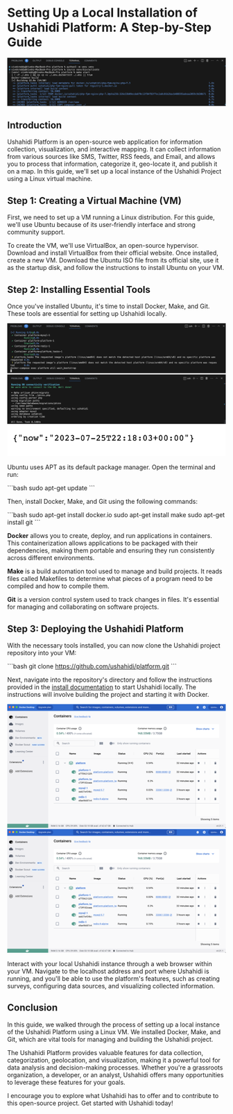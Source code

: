 # Setting Up a Local Installation of Ushahidi Platform: A Step-by-Step Guide

![Virtual Machine](https://github.com/vivekanandareddy-ponugoti/platform/blob/develop/img/platform1.png)

## Introduction

Ushahidi Platform is an open-source web application for information collection, visualization, and interactive mapping. It can collect information from various sources like SMS, Twitter, RSS feeds, and Email, and allows you to process that information, categorize it, geo-locate it, and publish it on a map. In this guide, we'll set up a local instance of the Ushahidi Project using a Linux virtual machine. 

## Step 1: Creating a Virtual Machine (VM)

First, we need to set up a VM running a Linux distribution. For this guide, we'll use Ubuntu because of its user-friendly interface and strong community support. 

To create the VM, we'll use VirtualBox, an open-source hypervisor. Download and install VirtualBox from their official website. Once installed, create a new VM. Download the Ubuntu ISO file from its official site, use it as the startup disk, and follow the instructions to install Ubuntu on your VM. 

## Step 2: Installing Essential Tools

Once you've installed Ubuntu, it's time to install Docker, Make, and Git. These tools are essential for setting up Ushahidi locally.

![Terminal1](https://github.com/vivekanandareddy-ponugoti/platform/blob/develop/img/platform2.png)
![Terminal2](https://github.com/vivekanandareddy-ponugoti/platform/blob/develop/img/platform3.png)
![LocalHost:8080](https://github.com/vivekanandareddy-ponugoti/platform/blob/develop/img/localhost.png)

Ubuntu uses APT as its default package manager. Open the terminal and run:

\`\`\`bash
sudo apt-get update
\`\`\`

Then, install Docker, Make, and Git using the following commands:

\`\`\`bash
sudo apt-get install docker.io
sudo apt-get install make
sudo apt-get install git
\`\`\`

**Docker** allows you to create, deploy, and run applications in containers. This containerization allows applications to be packaged with their dependencies, making them portable and ensuring they run consistently across different environments.

**Make** is a build automation tool used to manage and build projects. It reads files called Makefiles to determine what pieces of a program need to be compiled and how to compile them.

**Git** is a version control system used to track changes in files. It's essential for managing and collaborating on software projects.

## Step 3: Deploying the Ushahidi Platform

With the necessary tools installed, you can now clone the Ushahidi project repository into your VM:

\`\`\`bash
git clone https://github.com/ushahidi/platform.git
\`\`\`

Next, navigate into the repository's directory and follow the instructions provided in the [install documentation](https://github.com/ushahidi/platform) to start Ushahidi locally. The instructions will involve building the project and starting it with Docker.

![Docker1](https://github.com/vivekanandareddy-ponugoti/platform/blob/develop/img/Docker.png)
![Docker2](https://github.com/vivekanandareddy-ponugoti/platform/blob/develop/img/Docker.png)

Interact with your local Ushahidi instance through a web browser within your VM. Navigate to the localhost address and port where Ushahidi is running, and you'll be able to use the platform's features, such as creating surveys, configuring data sources, and visualizing collected information.

## Conclusion

In this guide, we walked through the process of setting up a local instance of the Ushahidi Platform using a Linux VM. We installed Docker, Make, and Git, which are vital tools for managing and building the Ushahidi project. 

The Ushahidi Platform provides valuable features for data collection, categorization, geolocation, and visualization, making it a powerful tool for data analysis and decision-making processes. Whether you're a grassroots organization, a developer, or an analyst, Ushahidi offers many opportunities to leverage these features for your goals.

I encourage you to explore what Ushahidi has to offer and to contribute to this open-source project. Get started with Ushahidi today!
